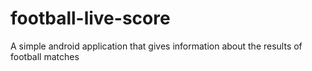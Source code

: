 # football-live-score
A simple android application that gives information about the results of football matches
